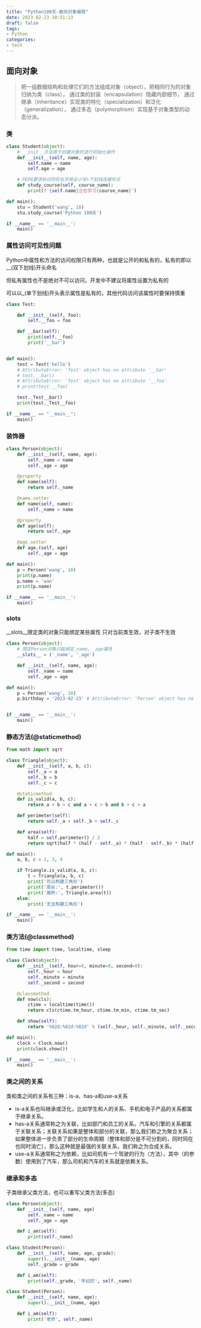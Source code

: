 ```yaml
---
title: "Python100天-面向对象编程"
date: 2023-02-23 10:51:13
draft: false
tags:
- Python
categories:
- tech
---
```


## 面向对象

> 把一组数据结构和处理它们的方法组成对象（object），把相同行为的对象归纳为类（class），
> 通过类的封装（encapsulation）隐藏内部细节，
> 通过继承（inheritance）实现类的特化（specialization）和泛化（generalization），
> 通过多态（polymorphism）实现基于对象类型的动态分派。


### 类

```python
class Student(object):
    # __init__方法用于创建对象时进行初始化操作
    def __init__(self, name, age):
        self.name = name
        self.age = age

    # PEP8要求标识符的名字用全小写+下划线连接形式
    def study_course(self, course_name):
        print(f'{self.name}正在学习{course_name}')

def main():
    stu = Student('wang', 18)
    stu.study_course('Python 100天')

if __name__ == '__main__':
    main()
```

### 属性访问可见性问题

Python中属性和方法的访问权限只有两种，也就是公开的和私有的，私有的即以__(双下划线)开头命名

但私有属性也不是绝对不可以访问，开发中不建议将属性设置为私有的

可以以_(单下划线)开头表示属性是私有的，其他代码访问该属性时要保持慎重

```python
class Test:

    def __init__(self, foo):
        self.__foo = foo

    def __bar(self):
        print(self.__foo)
        print('__bar')


def main():
    test = Test('hello')
    # AttributeError: 'Test' object has no attribute '__bar'
    # test.__bar()
    # AttributeError: 'Test' object has no attribute '__foo'
    # print(test.__foo)

    test._Test__bar()
    print(test._Test__foo)

if __name__ == "__main__":
    main()
```

### 装饰器

```python
class Person(object):
    def __init__(self, name, age):
        self._name = name
        self._age = age

    @property
    def name(self):
        return self._name

    @name.setter
    def name(self, name):
        self._name = name

    @property
    def age(self):
        return self._age

    @age.setter
    def age.(self, age)
        self._age = age

def main():
    p = Person('wang', 18)
    print(p.name)
    p.name = 'wan'
    print(p.name)

if __name__ == '__main__':
    main()
```

### __slots__

__slots__限定类的对象只能绑定某些属性
只对当前类生效，对子类不生效

```python
class Person(object):
    # 限定Person对象只能绑定_name, _age属性
    __slots__ = ('_name', '_age')

    def __init__(self, name, age):
        self._name = name
        self._age = age

def main():
    p = Person('wang', 18)
    p.birthday = '2023-02-23' # AttributeError: 'Person' object has no attribute 'birthday'


if __name__ == '__main__':
    main()
```

### 静态方法(@staticmethod)

```python
from math import sqrt

class Triangle(object):
    def __init__(self, a, b, c):
        self._a = a
        self._b = b
        self._c = c

    @staticmethod
    def is_valid(a, b, c):
        return a + b > c and a + c > b and b + c > a

    def perimeter(self):
        return self._a + self._b + self._c

    def area(self):
        half = self.perimeter() / 2
        return sqrt(half * (half - self._a) * (half - self._b) * (half - self._c))

def main():
    a, b, c = 2, 3, 4

    if Triangle.is_valid(a, b, c):
        t = Triangle(a, b, c)
        print('可以构建三角形')
        print('周长:', t.perimeter())
        print('面积:', Triangle.area(t))
    else:
        print('无法构建三角形')

if __name__ == '__main__':
    main()
```

### 类方法(@classmethod)

```python
from time import time, localtime, sleep

class Clock(object):
    def __init__(self, hour=0, minute=0, second=0):
        self._hour = hour
        self._minute = minute
        self._second = second

    @classmethod
    def now(cls):
        ctime = localtime(time())
        return cls(ctime.tm_hour, ctime.tm_min, ctime.tm_sec)

    def show(self):
        return '%02d:%02d:%02d' % (self._hour, self._minute, self._second)

def main():
    clock = Clock.now()
    print(clock.show())

if __name__ == '__main__':
    main()
```

### 类之间的关系

类和类之间的关系有三种：is-a、has-a和use-a关系

- is-a关系也叫继承或泛化，比如学生和人的关系、手机和电子产品的关系都属于继承关系。
- has-a关系通常称之为关联，比如部门和员工的关系，汽车和引擎的关系都属于关联关系；关联关系如果是整体和部分的关联，那么我们称之为聚合关系；如果整体进一步负责了部分的生命周期（整体和部分是不可分割的，同时同在也同时消亡），那么这种就是最强的关联关系，我们称之为合成关系。
- use-a关系通常称之为依赖，比如司机有一个驾驶的行为（方法），其中（的参数）使用到了汽车，那么司机和汽车的关系就是依赖关系。

### 继承和多态

子类继承父类方法，也可以重写父类方法(多态)

```python
class Person(object):
    def __init__(self, name, age)
        self._name = name
        self._age = age

    def i_am(self):
        print(self._name)

class Student(Person):
    def __init__(self, name, age, grade):
        super().__init__(name, age)
        self._grade = grade

    def i_am(self):
        print(self._grade, '年纪的', self._name)

class Student(Person):
    def __init__(self, name, age):
        super().__init__(name, age)

    def i_am(self):
        print('老师', self._name)
```